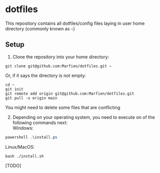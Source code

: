 # dotfiles

This repository contains all dotfiles/config files laying in user home directory (commonly known as `~`)

## Setup

1. Clone the repository into your home directory:
```shell
git clone git@github.com:Marfien/dotfiles.git ~
```
Or, if it says the directory is not empty:
```shell
cd ~
git init
git remote add origin git@github.com:Marfien/dotfiles.git
git pull -u origin main
```
You might need to delete some files that are conflicting

2. Depending on your operating system, you need to execute on of the following commands next: \
Windows:
```powershell
powershell .\install.ps
```
Linux/MacOS:
```shell
bash ./install.sh
```

[TODO]
